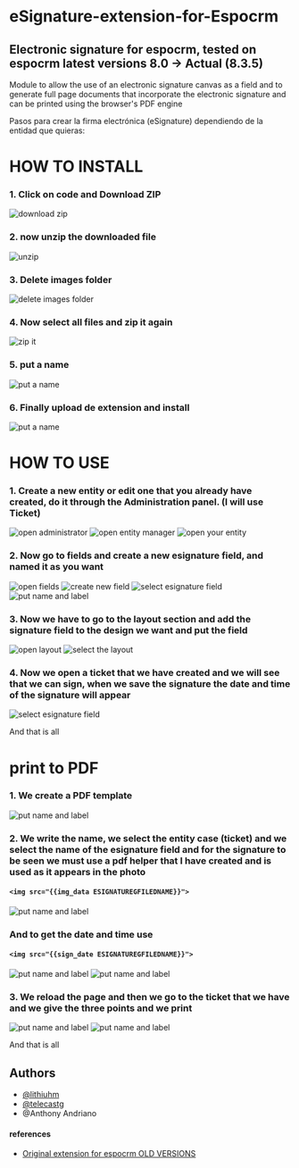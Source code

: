 # eSignature-extension-for-Espocrm
## Electronic signature for espocrm, tested on espocrm latest versions 8.0 -> Actual (8.3.5)

Module to allow the use of an electronic signature canvas as a field and to generate full page documents that incorporate the electronic signature and can be printed using the browser's PDF engine

Pasos para crear la firma electrónica (eSignature) dependiendo de la entidad que quieras:

# HOW TO INSTALL 

### 1. Click on code and Download ZIP

![download zip](images/16.png?raw=true)

### 2. now unzip the downloaded file

![unzip](images/18.png?raw=true)

### 3. Delete images folder

![delete images folder](images/19.png?raw=true)

### 4. Now select all files and zip it again

![zip it](images/20.png?raw=true)

### 5. put a name

![put a name](images/21.png?raw=true)

### 6. Finally upload de extension and install

![put a name](images/21.png?raw=true)

# HOW TO USE

### 1. Create a new entity or edit one that you already have created, do it through the Administration panel. (I will use Ticket)

![open administrator](images/1.png?raw=true)
![open entity manager](images/2.png?raw=true)
![open your entity](images/3.png?raw=true)

### 2. Now go to fields and create a new esignature field, and named it as you want

![open fields](images/4.png?raw=true)
![create new field](images/5.png?raw=true)
![select esignature field](images/6.png?raw=true)
![put name and label](images/7.png?raw=true)

### 3. Now we have to go to the layout section and add the signature field to the design we want and put the field

![open layout](images/8.png?raw=true)
![select the layout](images/9.png?raw=true)

### 4. Now we open a ticket that we have created and we will see that we can sign, when we save the signature the date and time of the signature will appear

![select esignature field](images/10.png?raw=true)

And that is all

# print to PDF

### 1. We create a PDF template

![put name and label](images/11.png?raw=true)

### 2.  We write the name, we select the entity case (ticket) and we select the name of the esignature field and for the signature to be seen we must use a pdf helper that I have created and is used as it appears in the photo

#### ```<img src="{{img_data ESIGNATUREGFILEDNAME}}">``` 

![put name and label](images/12.png?raw=true)

### And to get the date and time use 

#### ```<img src="{{sign_date ESIGNATUREGFILEDNAME}}">``` 

![put name and label](images/15.png?raw=true)
![put name and label](images/17.png?raw=true)

### 3. We reload the page and then we go to the ticket that we have and we give the three points and we print

![put name and label](images/13.png?raw=true)
![put name and label](images/14.png?raw=true)

And that is all

## Authors

- [@lithiuhm](https://github.com/Lithiuhm)
- [@telecastg](https://github.com/telecastg)
- @Anthony Andriano

#### references

- [Original extension for espocrm OLD VERSIONS](https://github.com/EspoCRM-Custom-Modules/eSignature-for-Documents/tree/master)
